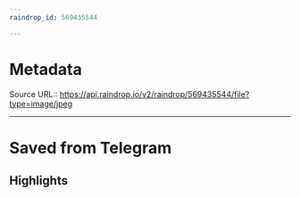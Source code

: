 ```yaml
---
raindrop_id: 569435544

---
```


# Metadata
Source URL:: https://api.raindrop.io/v2/raindrop/569435544/file?type=image/jpeg


---
# Saved from Telegram



## Highlights
